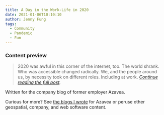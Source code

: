 ```yaml
---
title: A Day in the Work-Life in 2020
date: 2021-01-06T10:10:10
author: Jenny Fung
tags:
  - Community
  - Pandemic
  - Fun
---
```


### Content preview
> 2020 was awful in this corner of the internet, too. The world shrank. Who was accessible changed radically. We, and the people around us, by necessity took on different roles. Including at work. *[Continue reading the full post][original post].*

Written for the company blog of former employer Azavea.

Curious for more? See [the blogs I wrote][my blogs] for Azavea or peruse other geospatial, company, and web software content.

[original post]: https://www.azavea.com/blog/2021/01/06/a-day-in-the-work-life-in-2020/
[my blogs]: https://www.azavea.com/blog/author/jfung/
[Azavea blog]: https://www.azavea.com/blog/